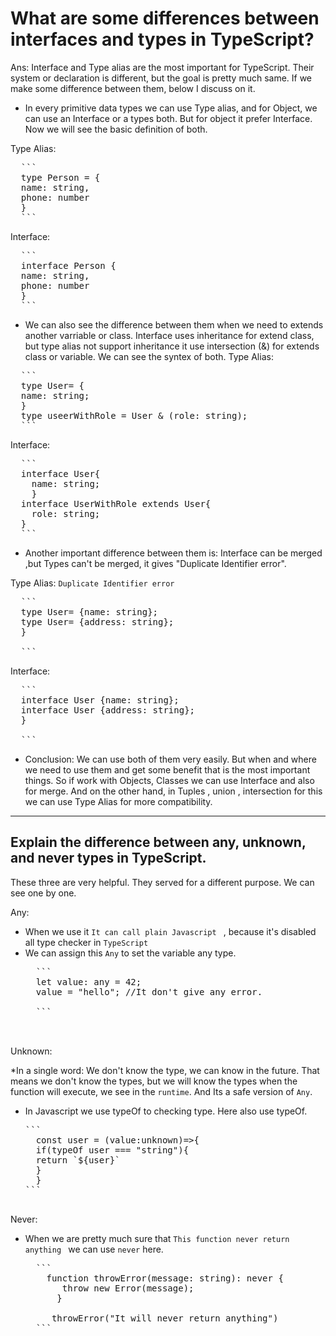 # What are some differences between interfaces and types in TypeScript?
Ans: Interface and Type alias are the most important for TypeScript. Their system or declaration is different, but the goal is pretty much same. If we make some difference between them, below I discuss on it.

* In every primitive data types we can use Type alias, and for Object, we can use an Interface or a types both. But for object it prefer Interface.
Now we will see the basic definition of both.

Type Alias:
<pre lang="markdown">
  ```
  type Person = {
  name: string, 
  phone: number
  }
  ``` </pre>

Interface:
<pre lang="markdown">
  ```
  interface Person {
  name: string, 
  phone: number
  }
  ``` </pre>

* We can also see the difference between them when we need to extends another varriable or class. Interface uses inheritance for extend class, but type alias not support inheritance it use intersection (&) for extends class or variable. We can see the syntex of both.
Type Alias:
<pre lang="markdown">
  ```
  type User= {
  name: string;
  }
  type useerWithRole = User & (role: string);
  ``` </pre>

  Interface:
  <pre lang="markdown">
  ```
  interface User{
    name: string;
    }
  interface UserWithRole extends User{
    role: string;
  }
  ``` </pre>

  * Another important difference between them is: Interface can be merged ,but Types can't be merged, it gives "Duplicate Identifier error".

  Type Alias:
  ```Duplicate Identifier error```
  <pre lang="markdown">
  ```
  type User= {name: string};
  type User= {address: string}; 
  }
  
  ``` </pre>
  
  
  Interface:
  <pre lang="markdown">
  ```
  interface User {name: string};
  interface User {address: string}; 
  }
  
  ``` </pre>

  * Conclusion:
  We can use both of them very easily. But when and where we need to use them and get some benefit that is the most important things. 
  So if work with Objects, Classes we can use Interface and also for merge. And on the other hand, in Tuples , union , intersection for 
  this we can use Type Alias for more compatibility.

  ***

  ## Explain the difference between any, unknown, and never types in TypeScript.
  These three are very helpful. They served for a different purpose. We can see one by one.

  Any:
  * When we use it ```It can call plain Javascript ``` , because it's disabled all type checker in ```TypeScript```
  * We can assign this ```Any``` to set the variable any type.
    <pre lang="markdown">
      ```
      let value: any = 42;
      value = "hello"; //It don't give any error.

      ```  
      

  Unknown:
  
  *In a single word: We don't know the type, we can know in the future. That means we don't know the types, but we will know the types when the function will 
   execute, we see in the ```runtime```. And Its a safe version of ```Any```.
  * In Javascript we use typeOf to checking type. Here also use typeOf.
    <pre lang="markdown">
    ```
      const user = (value:unknown)=>{
      if(typeOf user === "string"){
      return `${user}`
      }
      }
    ```
    
   Never:
   * When we are pretty much sure that ```This function never return anything ``` we can use ```never``` here.
     <pre lang="markdown">
       ```
         function throwError(message: string): never {
            throw new Error(message);
           }

          throwError("It will never return anything")
       ```


  
  


